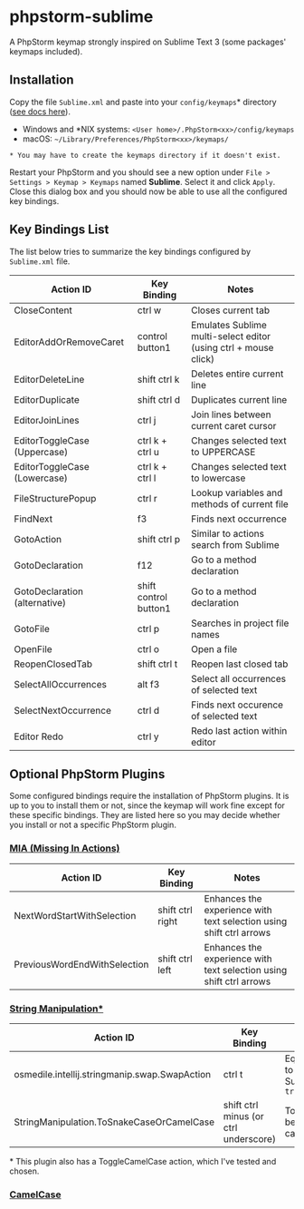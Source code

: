 # phpstorm-sublime
A PhpStorm keymap strongly inspired on Sublime Text 3 (some packages' keymaps included).


## Installation
Copy the file `Sublime.xml` and paste into your `config/keymaps`\* directory ([see docs here](https://www.jetbrains.com/help/phpstorm/2017.1/configuring-keyboard-shortcuts.html)).
- Windows and *NIX systems: `<User home>/.PhpStorm<xx>/config/keymaps`
- macOS: `~/Library/Preferences/PhpStorm<xx>/keymaps/`

`* You may have to create the keymaps directory if it doesn't exist.`

Restart your PhpStorm and you should see a new option under `File > Settings > Keymap > Keymaps` named **Sublime**. Select it and click `Apply`. Close this dialog box and you should now be able to use all the configured key bindings.

## Key Bindings List
The list below tries to summarize the key bindings configured by `Sublime.xml` file.

| Action ID | Key Binding | Notes |
| --- | --- | --- |
| CloseContent | ctrl w | Closes current tab |
| EditorAddOrRemoveCaret | control button1 | Emulates Sublime multi-select editor (using ctrl + mouse click) |
| EditorDeleteLine | shift ctrl k | Deletes entire current line |
| EditorDuplicate | shift ctrl d | Duplicates current line |
| EditorJoinLines | ctrl j | Join lines between current caret cursor |
| EditorToggleCase (Uppercase) | ctrl k + ctrl u | Changes selected text to UPPERCASE |
| EditorToggleCase (Lowercase) | ctrl k + ctrl l | Changes selected text to lowercase |
| FileStructurePopup | ctrl r | Lookup variables and methods of current file |
| FindNext | f3 | Finds next occurrence |
| GotoAction | shift ctrl p | Similar to actions search from Sublime |
| GotoDeclaration | f12 | Go to a method declaration |
| GotoDeclaration (alternative) | shift control button1 | Go to a method declaration |
| GotoFile | ctrl p | Searches in project file names |
| OpenFile | ctrl o | Open a file |
| ReopenClosedTab | shift ctrl t | Reopen last closed tab |
| SelectAllOccurrences | alt f3 | Select all occurrences of selected text |
| SelectNextOccurrence | ctrl d | Finds next occurence of selected text |
| Editor Redo | ctrl y | Redo last action within editor |

## Optional PhpStorm Plugins
Some configured bindings require the installation of PhpStorm plugins. It is up to you to install them or not, since the keymap will work fine except for these specific bindings. They are listed here so you may decide whether you install or not a specific PhpStorm plugin.

### [MIA (Missing In Actions)](https://plugins.jetbrains.com/plugin/9257-missing-in-actions)
| Action ID | Key Binding | Notes |
| --- | --- | --- |
| NextWordStartWithSelection | shift ctrl right | Enhances the experience with text selection using shift ctrl arrows |
| PreviousWordEndWithSelection | shift ctrl left | Enhances the experience with text selection using shift ctrl arrows |

### [String Manipulation\*](https://plugins.jetbrains.com/plugin/2162-string-manipulation)
| Action ID | Key Binding | Notes |
| --- | --- | --- |
| osmedile.intellij.stringmanip.swap.SwapAction | ctrl t | Equivalent to Sublime `transpose` |
| StringManipulation.ToSnakeCaseOrCamelCase | shift ctrl minus (or ctrl underscore) | Toggle between cases |

\* This plugin also has a ToggleCamelCase action, which I've tested and chosen.

### [CamelCase](https://plugins.jetbrains.com/plugin/7160-camelcase)
